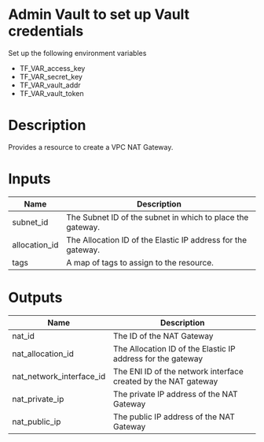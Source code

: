 # Admin Vault to set up Vault credentials

Set up the following environment variables

* TF_VAR_access_key 
* TF_VAR_secret_key
* TF_VAR_vault_addr
* TF_VAR_vault_token

# Description
Provides a resource to create a VPC NAT Gateway.

# Inputs
| Name | Description |
| ------------- | ------------- |
|  subnet_id | The Subnet ID of the subnet in which to place the gateway. |
|  allocation_id | The Allocation ID of the Elastic IP address for the gateway. |
|  tags |  A map of tags to assign to the resource. |

# Outputs

| Name | Description |
| ------------- | ------------- |
|  nat_id |The ID of the NAT Gateway |
|  nat_allocation_id |The Allocation ID of the Elastic IP address for the gateway |
|  nat_network_interface_id |The ENI ID of the network interface created by the NAT gateway |
|  nat_private_ip |The private IP address of the NAT Gateway |
|  nat_public_ip |The public IP address of the NAT Gateway |